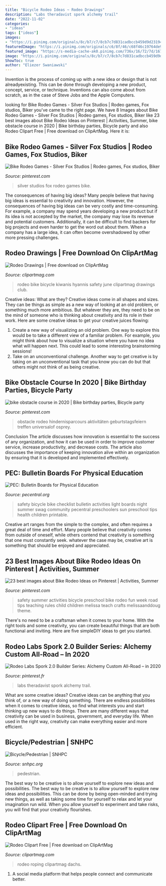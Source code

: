 ```yaml
---
title: "Bicycle Rodeo Ideas ~ Rodeo Drawings"
description: "Labs theradavist spork alchemy trail"
date: "2022-11-02"
categories:
- "ideas"
tags: ["ideas"]
images:
- "https://i.pinimg.com/originals/8c/b7/c7/8cb7c7d831cadbccb459d9d23194c763.jpg"
featuredImage: "https://i.pinimg.com/originals/c6/8f/46/c68f46c19764de9062e603cfa869753c.jpg"
featured_image: "https://s-media-cache-ak0.pinimg.com/736x/16/72/7d/16727df7adab431c613c1ec32bc274b2.jpg"
image: "https://i.pinimg.com/originals/8c/b7/c7/8cb7c7d831cadbccb459d9d23194c763.jpg"
ShowToc: true
author: "Eliezer Swaniawski"
---
```



Invention is the process of coming up with a new idea or design that is not alreadyexisting. This can be done through developing a new product, concept, service, or technique. Inventions can also come about from scratch, as in the case of Steve Jobs and the Apple Computers.

	

		
looking for Bike Rodeo Games - Silver Fox Studios | Rodeo games, Fox studios, Biker you've came to the right page. We have 8 Images about Bike Rodeo Games - Silver Fox Studios | Rodeo games, Fox studios, Biker like 23 best images about Bike Rodeo Ideas on Pinterest | Activities, Summer, bike obstacle course in 2020 | Bike birthday parties, Bicycle party and also Rodeo Clipart Free | Free download on ClipArtMag. Here it is:
		
    
## Bike Rodeo Games - Silver Fox Studios | Rodeo Games, Fox Studios, Biker

<img loading=lazy src="https://i.pinimg.com/originals/8c/b7/c7/8cb7c7d831cadbccb459d9d23194c763.jpg" onerror="this.onerror=null;this.src='https://tse3.mm.bing.net/th?id=OIP.4k-_KzVEGuGvvKfkCEQDygHaLI&amp;pid=15.1';" alt="Bike Rodeo Games - Silver Fox Studios | Rodeo games, Fox studios, Biker">

_Source: pinterest.com_

>silver studios fox rodeo games bike. 

	

The consequences of having big ideas?
Many people believe that having big ideas is essential to creativity and innovation. However, the consequences of having big ideas can be very costly and time-consuming. For example, a company may spend years developing a new product but if its idea is not accepted by the market, the company may lose its revenue and potential customers. Additionally, it can be difficult to find backers for big projects and even harder to get the word out about them. When a company has a large idea, it can often become overshadowed by other more pressing challenges.

    
## Rodeo Drawings | Free Download On ClipArtMag

<img loading=lazy src="http://clipartmag.com/image/rodeo-drawings-6.png" onerror="this.onerror=null;this.src='https://tse1.mm.bing.net/th?id=OIP.nFBOwbsxHEbUb0LDXKnHDAAAAA&amp;pid=15.1';" alt="Rodeo Drawings | Free download on ClipArtMag">

_Source: clipartmag.com_

>rodeo bike bicycle kiwanis hyannis safety june clipartmag drawings club. 

	

Creative ideas: What are they?
Creative ideas come in all shapes and sizes. They can be things as simple as a new way of looking at an old problem, or something much more ambitious. But whatever they are, they need to be on the mind of someone who is thinking about creativity and its role in their work. Here are some creative ideas to get your creative juices flowing: 
1) Create a new way of visualizing an old problem. One way to explore this would be to take a different view of a familiar problem. For example, you might think about how to visualize a situation where you have no idea what will happen next. This could lead to some interesting brainstorming sessions! 
2) Take on an unconventional challenge. Another way to get creative is by taking on an unconventional task that you know you can do but that others might not think of as being creative.

    
## Bike Obstacle Course In 2020 | Bike Birthday Parties, Bicycle Party

<img loading=lazy src="https://i.pinimg.com/originals/c6/8f/46/c68f46c19764de9062e603cfa869753c.jpg" onerror="this.onerror=null;this.src='https://tse3.mm.bing.net/th?id=OIP.HUoRKwhPC_WX44J6bQ6adwHaJ6&amp;pid=15.1';" alt="bike obstacle course in 2020 | Bike birthday parties, Bicycle party">

_Source: pinterest.com_

>obstacle rodeo hindernisparcours aktivitäten geburtstagsfeiern treffen universalof osprey. 

	

Conclusion
The article discusses how innovation is essential to the success of any organization, and how it can be used in order to improve customer service, increase productivity, and decrease costs. The article also discusses the importance of keeping innovation alive within an organization by ensuring that it is developed and implemented effectively.

    
## PEC: Bulletin Boards For Physical Education

<img loading=lazy src="http://www.pecentral.org/BulletinBoard/Images/1886.jpg" onerror="this.onerror=null;this.src='https://tse2.mm.bing.net/th?id=OIP.b1KSfchnpSEqrczCDzc_UAHaJ7&amp;pid=15.1';" alt="PEC: Bulletin Boards for Physical Education">

_Source: pecentral.org_

>safety bicycle bike checklist bulletin activities light boards night summer swag community pecentral preschoolers sun preschool tips health children printable. 

	

Creative art ranges from the simple to the complex, and often requires a great deal of time and effort. Many people believe that creativity comes from outside of oneself, while others contend that creativity is something that one must constantly seek. whatever the case may be, creative art is something that should be enjoyed and appreciated.

    
## 23 Best Images About Bike Rodeo Ideas On Pinterest | Activities, Summer

<img loading=lazy src="https://s-media-cache-ak0.pinimg.com/736x/16/72/7d/16727df7adab431c613c1ec32bc274b2.jpg" onerror="this.onerror=null;this.src='https://tse4.mm.bing.net/th?id=OIP.UenrLLKOzCtJxPzikC83CQHaRI&amp;pid=15.1';" alt="23 best images about Bike Rodeo Ideas on Pinterest | Activities, Summer">

_Source: pinterest.com_

>safety summer activities bicycle preschool bike rodeo fun week road tips teaching rules child children melissa teach crafts melissaanddoug theme. 

	

There's no need to be a craftsman when it comes to your home. With the right tools and some creativity, you can create beautiful things that are both functional and inviting. Here are five simpleDIY ideas to get you started.

    
## Rodeo Labs Spork 2.0 Builder Series: Alchemy Custom All-Road – In 2020

<img loading=lazy src="https://i.pinimg.com/originals/cc/8f/c0/cc8fc0335331b8cdfbb7b8d0deccf114.jpg" onerror="this.onerror=null;this.src='https://tse4.mm.bing.net/th?id=OIP.13nweN6s9tdvq0u4HXKVaAHaE7&amp;pid=15.1';" alt="Rodeo Labs Spork 2.0 Builder Series: Alchemy Custom All-Road – in 2020">

_Source: pinterest.fr_

>labs theradavist spork alchemy trail. 

	

What are some creative ideas?
Creative ideas can be anything that you think of, or a new way of doing something. There are endless possibilities when it comes to creative ideas, so find what interests you and start thinking up new ways to do things. There are many different ways that creativity can be used in business, government, and everyday life. When used in the right way, creativity can make everything easier and more efficient.

    
## Bicycle/Pedestrian | SNHPC

<img loading=lazy src="https://www.snhpc.org/sites/g/files/vyhlif5006/f/imce/dscf7545_0.jpg" onerror="this.onerror=null;this.src='https://tse3.mm.bing.net/th?id=OIP.-2xzkMa5-q-4d_sPIlVswgHaEH&amp;pid=15.1';" alt="Bicycle/Pedestrian | SNHPC">

_Source: snhpc.org_

>pedestrian. 

	

The best way to be creative is to allow yourself to explore new ideas and possibilities.
The best way to be creative is to allow yourself to explore new ideas and possibilities. This can be done by being open-minded and trying new things, as well as taking some time for yourself to relax and let your imagination run wild. When you allow yourself to experiment and take risks, you will find that your creativity flourishes.

    
## Rodeo Clipart Free | Free Download On ClipArtMag

<img loading=lazy src="http://clipartmag.com/images/rodeo-clipart-free-10.jpg" onerror="this.onerror=null;this.src='https://tse1.mm.bing.net/th?id=OIP.UqBQLqVNiRzPu-9Roz3erQHaIL&amp;pid=15.1';" alt="Rodeo Clipart Free | Free download on ClipArtMag">

_Source: clipartmag.com_

>rodeo roping clipartmag dachs. 

	

1. A social media platform that helps people connect and communicate better.

